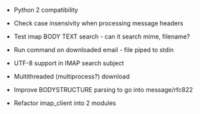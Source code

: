 
* Python 2 compatibility
* Check case insensivity when processing message headers
* Test imap  BODY TEXT search -  can it search mime, filename?

* Run command on downloaded email -  file piped to stdin
* UTF-8 support in IMAP search subject
* Multithreaded (multiprocess?)  download
* Improve BODYSTRUCTURE parsing to go into message/rfc822
* Refactor imap_client into 2 modules


	